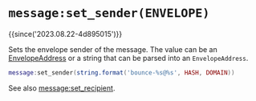 # `message:set_sender(ENVELOPE)`

{{since('2023.08.22-4d895015')}}

Sets the envelope sender of the message.  The value can be an
[EnvelopeAddress](../address/index.md) or a string that can be
parsed into an `EnvelopeAddress`.

```lua
message:set_sender(string.format('bounce-%s@%s', HASH, DOMAIN))
```

See also [message:set_recipient](set_recipient.md).

